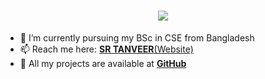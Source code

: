 <!-- ASCII Art for Name -->
<h1 align="center"> 
  <img src="https://readme-typing-svg.herokuapp.com?font=Fira+Code&duration=3000&pause=1000&color=F75C7E&center=true&vCenter=true&width=500&lines=Hi+%F0%9F%91%8B%2C+I'm+MD.+Showaib+Rahman+Tanveer;Engineering+Student+%7C+Computer+Science;Working+as+a+FrontEnd+Developer;Passionate+about+AI+and+NLP">
</h1>

<!-- Profile Views Counter -->
<!-- <p align="center">
  <img src="https://komarev.com/ghpvc/?username=idontbyte69&label=Profile%20views&color=F75C7E&style=flat" alt="Profile Views" />
</p> -->

<!-- About Me -->
- 🔭 I’m currently pursuing my BSc in CSE from Bangladesh
- 📫 Reach me here: [**SR TANVEER**(Website)](https://srtanveer.dev)  
- 🚀 All my projects are available at [**GitHub**](https://github.com/srtanveer)  


